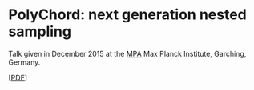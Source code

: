# PolyChord: next generation nested sampling

Talk given in December 2015 at the [MPA](https://www.mpa-garching.mpg.de/) Max Planck Institute, Garching, Germany.

[[PDF](https://github.com/williamjameshandley/talks/raw/garching_2015/will_handley_garching_2015.pdf)] 
